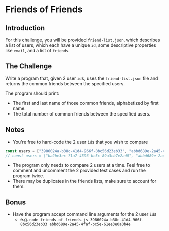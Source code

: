 # Friends of Friends

## Introduction

For this challenge, you will be provided `friend-list.json`, which describes a list of users, which each have a unique `id`, some descriptive properties like `email`, and a list of `friends`.

## The Challenge
Write a program that, given 2 user `id`s, uses the `friend-list.json` file and returns the common friends between the specified users.

The program should print:

- The first and last name of those common friends, alphabetized by first name.
- The total number of common friends between the specified users.

## Notes

- You're free to hard-code the 2 user `id`s that you wish to compare

```javascript
const users = ["3986024a-b38c-41d4-966f-8bc56d23eb33", "abbd689e-2a45-4faf-bc5e-61ee3e0a0b4e"]; // 41 Friends in common
// const users = ["ba2be3ec-71a7-4593-bc5c-89a3cb7e2ad0", "abbd689e-2a45-4faf-bc5e-61ee3e0a0b4e"]; // 47 Friends in common
```

- The program only needs to compare 2 users at a time. Feel free to comment and uncomment the 2 provided test cases and run the program twice.
- There may be duplicates in the friends lists, make sure to account for them.

## Bonus
- Have the program accept command line arguments for the 2 user `id`s
  - e.g. `node friends-of-friends.js 3986024a-b38c-41d4-966f-8bc56d23eb33 abbd689e-2a45-4faf-bc5e-61ee3e0a0b4e`
